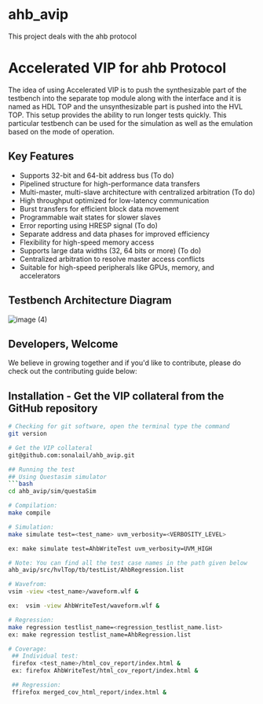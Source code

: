 # ahb_avip
This project deals with the ahb protocol

# Accelerated VIP for ahb Protocol
The idea of using Accelerated VIP is to push the synthesizable part of the testbench into the separate top module along with the interface and it is named as HDL TOP and the unsynthesizable part is pushed into the HVL TOP. This setup provides the ability to run longer tests quickly. This particular testbench can be used for the simulation as well as the emulation based on the mode of operation.

## Key Features
- Supports 32-bit and 64-bit address bus (To do)
- Pipelined structure for high-performance data transfers
- Multi-master, multi-slave architecture with centralized arbitration (To do)
- High throughput optimized for low-latency communication
- Burst transfers for efficient block data movement
- Programmable wait states for slower slaves
- Error reporting using HRESP signal (To do)
- Separate address and data phases for improved efficiency
- Flexibility for high-speed memory access
- Supports large data widths (32, 64 bits or more) (To do)
- Centralized arbitration to resolve master access conflicts
- Suitable for high-speed peripherals like GPUs, memory, and accelerators

## Testbench Architecture Diagram
![image (4)](https://github.com/user-attachments/assets/1193b880-cc13-41cd-99c0-e2accacb5fa4)

## Developers, Welcome
We believe in growing together and if you'd like to contribute, please do check out the contributing guide below:

## Installation - Get the VIP collateral from the GitHub repository
```bash
# Checking for git software, open the terminal type the command
git version

# Get the VIP collateral
git@github.com:sonalail/ahb_avip.git

## Running the test
## Using Questasim simulator
```bash
cd ahb_avip/sim/questaSim

# Compilation:  
make compile

# Simulation:
make simulate test=<test_name> uvm_verbosity=<VERBOSITY_LEVEL>

ex: make simulate test=AhbWriteTest uvm_verbosity=UVM_HIGH

# Note: You can find all the test case names in the path given below
ahb_avip/src/hvlTop/tb/testList/AhbRegression.list

# Wavefrom:  
vsim -view <test_name>/waveform.wlf &

ex:  vsim -view AhbWriteTest/waveform.wlf &

# Regression:
make regression testlist_name=<regression_testlist_name.list>
ex: make regression testlist_name=AhbRegression.list

# Coverage: 
 ## Individual test:
 firefox <test_name>/html_cov_report/index.html &
 ex: firefox AhbWriteTest/html_cov_report/index.html &

 ## Regression:
 ffirefox merged_cov_html_report/index.html &
